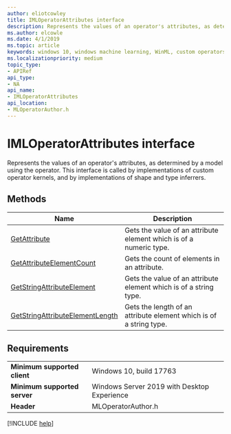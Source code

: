 ```yaml
---
author: eliotcowley
title: IMLOperatorAttributes interface
description: Represents the values of an operator's attributes, as determined by a model using the operator.
ms.author: elcowle
ms.date: 4/1/2019
ms.topic: article
keywords: windows 10, windows machine learning, WinML, custom operators, IMLOperatorAttributes
ms.localizationpriority: medium
topic_type:
- APIRef
api_type:
- NA
api_name:
- IMLOperatorAttributes
api_location:
- MLOperatorAuthor.h
---
```


# IMLOperatorAttributes interface

Represents the values of an operator's attributes, as determined by a model using the operator. This interface is called by implementations of custom operator kernels, and by implementations of shape and type inferrers.

## Methods

| Name | Description |
|------|-------------|
| [GetAttribute](IMLOperatorAttributes_GetAttribute.md) | Gets the value of an attribute element which is of a numeric type. |
| [GetAttributeElementCount](IMLOperatorAttributes_GetAttributeElementCount.md) | Gets the count of elements in an attribute. |
| [GetStringAttributeElement](IMLOperatorAttributes_GetStringAttributeElement.md) | Gets the value of an attribute element which is of a string type. |
| [GetStringAttributeElementLength](IMLOperatorAttributes_GetStringAttributeElementLength.md) | Gets the length of an attribute element which is of a string type. |

## Requirements

| | |
|-|-|
| **Minimum supported client** | Windows 10, build 17763 |
| **Minimum supported server** | Windows Server 2019 with Desktop Experience |
| **Header** | MLOperatorAuthor.h |

[!INCLUDE [help](../../includes/get-help.md)]
